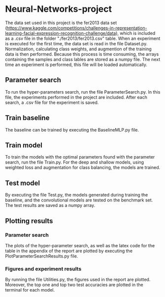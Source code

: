 # Neural-Networks-project
The data set used in this project is the fer2013 data set (https://www.kaggle.com/competitions/challenges-in-representation-learning-facial-expression-recognition-challenge/data), which is included as a .csv file in the folder "./fer2013/fer2013.csv" table. When an experiment is executed for the first time, the data set is read in the file Dataset.py. Normalization, calculating class weights, and augmention of the training data is then performed. Because this process is time consuming, the arrays containing the samples and class lables are stored as a numpy file. The next time an experiment is performed, this file will be loaded automatically.

## Parameter search
To run the hyper-parameters search, run the file ParameterSearch.py. In this file, the experiments performed in the project are included. After each search, a .csv file for the experiment is saved.

## Train baseline
The baseline can be trained by executing the BaselineMLP.py file. 

## Train model
To train the models with the optimal parameters found with the parameter search, run the file Train.py. For the deep and shallow models, using weighted loss and augmentation for class balancing, the models are trained. 

## Test model
By executing the file Test.py, the models generated during training the baseline, and the convolutional models are tested on the benchmark set. The test results are saved as a numpy array.

## Plotting results
### Parameter search
The plots of the hyper-parameter search, as well as the latex code for the table in the appendix of the report are plotted by executing the PlotParameterSearchResults.py file.

### Figures and experiment results
By running the file Utilities.py, the figures used in the report are plotted. Moreover, the top one and top two test accuracies are plotted in the terminal for each model.